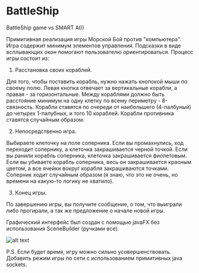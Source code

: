 # BattleShip
BattleShip game vs SMART AI)) 

Примитивная реализация игры Морской Бой против "компьютера".
Игра содержит минимум элементов управления. Подсказки в виде всплывающих окон помогают пользователю ориентироваться.
Процесс игры состоит из:
1. Расстановка своих кораблей. 

Для того, чтобы поставить корабль, нужно нажать кнопокой мыши по своему полю. Левая кнопка отвечает за 
вертикальные корабли, а правая - за горизонтальные. Между кораблями должно быть расстояние минимум на одну клетку по всему 
периметру - 8-связность. Корабли ставятся по очереди от наибольшего (4-палбуный) до четырех 1-палубных, и того 10 кораблей. 
Корабли противника ставятся случайным образом.

2. Непосредственно игра. 

Выбираете клеточку на поле соперника. Если вы промахнулись, ход переходит сопернику, а клеточка закрашивается черной точкой.
Если вы ранили корабль соперника, клеточка закрашивается фиолетовым. Если вы убиваете корабль соперника, весь он закрашивается 
красным цветом, а все ячейки вокруг корабля закрашиваются точками. Соперник ходит случайным образом (я знаю, что это не очень, но времени на какую-то логику не хватило).

3. Конец игры.

По завершению игры, вы получите сообщение, о том, что выиграли либо прогирали, а так же предложение о начале новой игры.

Графический интерфейс был создан с помощью javaFX без использования SceneBuilder (ручками все).

![alt text](http://puu.sh/vILq2/b5facc0f86.jpg)

P.S. Если будет время, игру можно сильно усовершенствовать. Добавить режим игры по сети с использованием примитивных java sockets.
